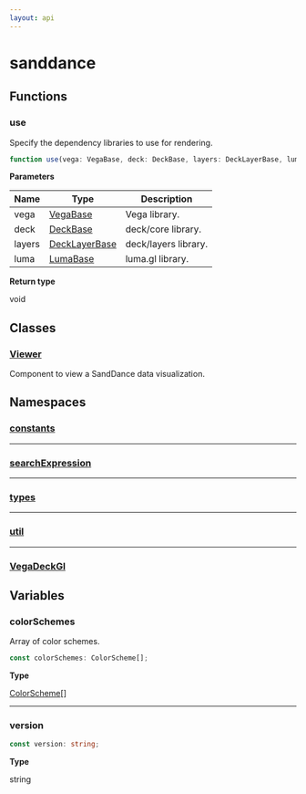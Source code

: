 ```yaml
---
layout: api
---
```


# sanddance

## Functions

### use

Specify the dependency libraries to use for rendering.

```typescript
function use(vega: VegaBase, deck: DeckBase, layers: DeckLayerBase, luma: LumaBase): void;
```

**Parameters**

| Name   | Type                                     | Description          |
| ------ | ---------------------------------------- | -------------------- |
| vega   | [VegaBase][InterfaceDeclaration-45]      | Vega library.        |
| deck   | [DeckBase][InterfaceDeclaration-46]      | deck/core library.   |
| layers | [DeckLayerBase][InterfaceDeclaration-47] | deck/layers library. |
| luma   | [LumaBase][InterfaceDeclaration-48]      | luma.gl library.     |

**Return type**

void

## Classes

### [Viewer][ClassDeclaration-5]

Component to view a SandDance data visualization.


## Namespaces

### [constants][NamespaceImport-0]


----------

### [searchExpression][NamespaceImport-1]


----------

### [types][NamespaceImport-2]


----------

### [util][NamespaceImport-3]


----------

### [VegaDeckGl][NamespaceImport-4]


## Variables

### colorSchemes

Array of color schemes.

```typescript
const colorSchemes: ColorScheme[];
```

**Type**

[ColorScheme][InterfaceDeclaration-0][]

----------

### version

```typescript
const version: string;
```

**Type**

string

[SourceFile-0]: index.html#indexts
[FunctionDeclaration-5]: index.html#use
[InterfaceDeclaration-45]: vegadeckgl/types.html#vegabase
[InterfaceDeclaration-46]: vegadeckgl/types.html#deckbase
[InterfaceDeclaration-47]: vegadeckgl/types.html#decklayerbase
[InterfaceDeclaration-48]: vegadeckgl/types.html#lumabase
[ClassDeclaration-5]: viewer.html#viewer
[NamespaceImport-0]: constants.html#constants
[NamespaceImport-1]: searchexpression.html#searchexpression
[NamespaceImport-2]: types.html#types
[NamespaceImport-3]: util.html#util
[NamespaceImport-4]: vegadeckgl.html#vegadeckgl
[VariableDeclaration-0]: index.html#colorschemes
[InterfaceDeclaration-0]: types.html#colorscheme
[VariableDeclaration-19]: index.html#version